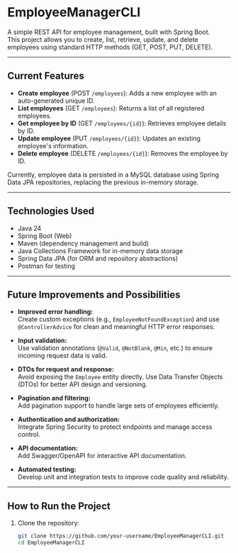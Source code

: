 # EmployeeManagerCLI

A simple REST API for employee management, built with Spring Boot.  
This project allows you to create, list, retrieve, update, and delete employees using standard HTTP methods (GET, POST, PUT, DELETE).

---

## Current Features

- **Create employee** (POST `/employees`): Adds a new employee with an auto-generated unique ID.
- **List employees** (GET `/employees`): Returns a list of all registered employees.
- **Get employee by ID** (GET `/employees/{id}`): Retrieves employee details by ID.
- **Update employee** (PUT `/employees/{id}`): Updates an existing employee's information.
- **Delete employee** (DELETE `/employees/{id}`): Removes the employee by ID.

Currently, employee data is persisted in a MySQL database using Spring Data JPA repositories, replacing the previous in-memory storage.

---

## Technologies Used

- Java 24
- Spring Boot (Web)
- Maven (dependency management and build)
- Java Collections Framework for in-memory data storage
- Spring Data JPA (for ORM and repository abstractions)
- Postman for testing

---

## Future Improvements and Possibilities

- **Improved error handling:**  
  Create custom exceptions (e.g., `EmployeeNotFoundException`) and use `@ControllerAdvice` for clean and meaningful HTTP error responses.

- **Input validation:**  
  Use validation annotations (`@Valid`, `@NotBlank`, `@Min`, etc.) to ensure incoming request data is valid.

- **DTOs for request and response:**  
  Avoid exposing the `Employee` entity directly. Use Data Transfer Objects (DTOs) for better API design and versioning.

- **Pagination and filtering:**  
  Add pagination support to handle large sets of employees efficiently.

- **Authentication and authorization:**  
  Integrate Spring Security to protect endpoints and manage access control.

- **API documentation:**  
  Add Swagger/OpenAPI for interactive API documentation.

- **Automated testing:**  
  Develop unit and integration tests to improve code quality and reliability.

---

## How to Run the Project

1. Clone the repository:
   ```bash
   git clone https://github.com/your-username/EmployeeManagerCLI.git
   cd EmployeeManagerCLI
